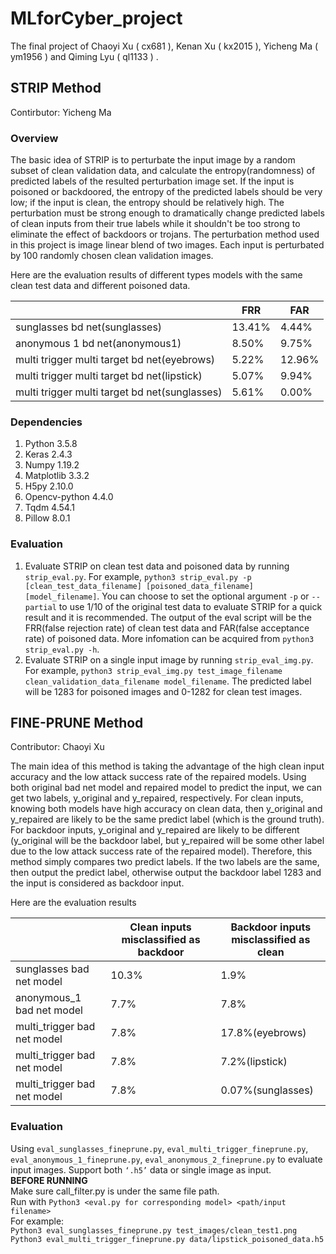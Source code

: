 # MLforCyber_project
The final project of Chaoyi Xu ( cx681 ), Kenan Xu ( kx2015 ), Yicheng Ma ( ym1956 ) and Qiming Lyu ( ql1133 ) .
## STRIP Method
Contirbutor: Yicheng Ma 
### Overview
The basic idea of STRIP is to perturbate the input image by a random subset of clean validation data, and calculate the entropy(randomness) of predicted labels of the resulted perturbation image set. If the input is poisoned or backdoored, the entropy of the predicted labels should be very low; if the input is clean, the entropy should be relatively high. The perturbation must be strong enough to dramatically change predicted labels of clean inputs from their true labels while it shouldn't be too strong to eliminate the effect of backdoors or trojans. The perturbation method used in this project is image linear blend of two images. Each input is perturbated by 100 randomly chosen clean validation images.  

Here are the evaluation results of different types models with the same clean test data and different poisoned data. 

| |FRR|FAR|
|---|---|---|
|sunglasses bd net(sunglasses)|13.41%|4.44%|
|anonymous 1 bd net(anonymous1)|8.50%|9.75%|
|multi trigger multi target bd net(eyebrows)|5.22%|12.96%|
|multi trigger multi target bd net(lipstick)|5.07%|9.94%|
|multi trigger multi target bd net(sunglasses)|5.61%|0.00%|

### Dependencies
1. Python 3.5.8
2. Keras 2.4.3
3. Numpy 1.19.2
4. Matplotlib 3.3.2
5. H5py 2.10.0
6. Opencv-python 4.4.0
7. Tqdm 4.54.1
8. Pillow 8.0.1

### Evaluation
1. Evaluate STRIP on clean test data and poisoned data by running `strip_eval.py`. For example, `python3 strip_eval.py -p [clean_test_data_filename] [poisoned_data_filename] [model_filename]`. You can choose to set the optional argument `-p` or `--partial` to use 1/10 of the original test data to evaluate STRIP for a quick result and it is recommended. The output of the eval script will be the FRR(false rejection rate) of clean test data and FAR(false acceptance rate) of poisoned data. More infomation can be acquired from `python3 strip_eval.py -h`.
2. Evaluate STRIP on a single input image by running `strip_eval_img.py`. For example, `python3 strip_eval_img.py test_image_filename clean_validation_data_filename model_filename`. The predicted label will be 1283 for poisoned images and 0-1282 for clean test images.

## FINE-PRUNE Method
Contributor: Chaoyi Xu

The main idea of this method is taking the advantage of the high clean input accuracy and the low attack success rate of the repaired models. Using both original bad net model and repaired model to predict the input, we can get two labels, y_original and y_repaired, respectively. For clean inputs, knowing both models have high accuracy on clean data, then y_original and y_repaired are likely to be the same predict label (which is the ground truth). For backdoor inputs, y_original and y_repaired are likely to be different (y_original will be the backdoor label, but y_repaired will be some other label due to the low attack success rate of the repaired model). Therefore, this method simply compares two predict labels. If the two labels are the same, then output the predict label, otherwise output the backdoor label 1283 and the input is considered as backdoor input.

Here are the evaluation results

| |Clean inputs misclassified as backdoor|Backdoor inputs misclassified as clean|
|---|---|---|
|sunglasses bad net model|10.3%|1.9%|
|anonymous_1 bad net model|7.7%|7.8%|
|multi_trigger bad net model|7.8%|17.8%(eyebrows)|
|multi_trigger bad net model|7.8%|7.2%(lipstick)|
|multi_trigger bad net model|7.8%|0.07%(sunglasses)|



### Evaluation
Using `eval_sunglasses_fineprune.py`, `eval_multi_trigger_fineprune.py`, `eval_anonymous_1_fineprune.py`, `eval_anonymous_2_fineprune.py` to evaluate input images. Support both `‘.h5’` data or single image as input.    
**BEFORE RUNNING**  
Make sure call_filter.py is under the same file path.    
Run with 
`Python3 <eval.py for corresponding model> <path/input filename>`  
For example:  
`Python3 eval_sunglasses_fineprune.py test_images/clean_test1.png`  
`Python3 eval_multi_trigger_fineprune.py data/lipstick_poisoned_data.h5`  


